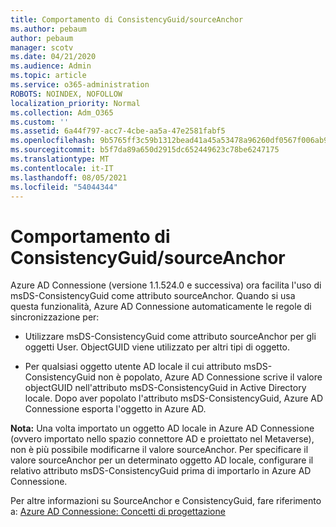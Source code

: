 ```yaml
---
title: Comportamento di ConsistencyGuid/sourceAnchor
ms.author: pebaum
author: pebaum
manager: scotv
ms.date: 04/21/2020
ms.audience: Admin
ms.topic: article
ms.service: o365-administration
ROBOTS: NOINDEX, NOFOLLOW
localization_priority: Normal
ms.collection: Adm_O365
ms.custom: ''
ms.assetid: 6a44f797-acc7-4cbe-aa5a-47e2581fabf5
ms.openlocfilehash: 9b5765ff3c59b1312bead41a45a53478a96260df0567f006ab93c3ccfaf4be64
ms.sourcegitcommit: b5f7da89a650d2915dc652449623c78be6247175
ms.translationtype: MT
ms.contentlocale: it-IT
ms.lasthandoff: 08/05/2021
ms.locfileid: "54044344"
---
```

# <a name="consistencyguid--sourceanchor-behavior"></a>Comportamento di ConsistencyGuid/sourceAnchor

Azure AD Connessione (versione 1.1.524.0 e successiva) ora facilita l'uso di msDS-ConsistencyGuid come attributo sourceAnchor. Quando si usa questa funzionalità, Azure AD Connessione automaticamente le regole di sincronizzazione per:
  
- Utilizzare msDS-ConsistencyGuid come attributo sourceAnchor per gli oggetti User. ObjectGUID viene utilizzato per altri tipi di oggetto.
    
- Per qualsiasi oggetto utente AD locale il cui attributo msDS-ConsistencyGuid non è popolato, Azure AD Connessione scrive il valore objectGUID nell'attributo msDS-ConsistencyGuid in Active Directory locale. Dopo aver popolato l'attributo msDS-ConsistencyGuid, Azure AD Connessione esporta l'oggetto in Azure AD.
    
 **Nota:** Una volta importato un oggetto AD locale in Azure AD Connessione (ovvero importato nello spazio connettore AD e proiettato nel Metaverse), non è più possibile modificarne il valore sourceAnchor. Per specificare il valore sourceAnchor per un determinato oggetto AD locale, configurare il relativo attributo msDS-ConsistencyGuid prima di importarlo in Azure AD Connessione. 
  
Per altre informazioni su SourceAnchor e ConsistencyGuid, fare riferimento a: [Azure AD Connessione: Concetti di progettazione](https://docs.microsoft.com/azure/active-directory/connect/active-directory-aadconnect-design-concepts)
  

